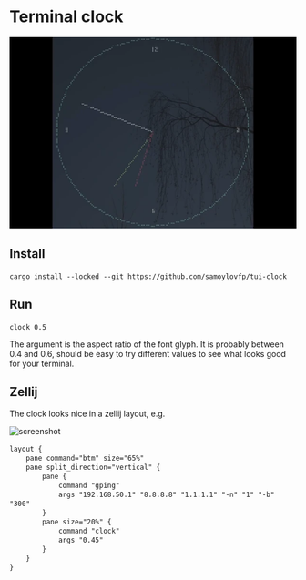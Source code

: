 # Terminal clock

![image](./scr.webp)

## Install
`cargo install --locked --git https://github.com/samoylovfp/tui-clock`
## Run
`clock 0.5`

The argument is the aspect ratio of the font glyph.
It is probably between 0.4 and 0.6, should be easy to try
different values to see what looks good for your terminal.

## Zellij

The clock looks nice in a zellij layout, e.g.

![screenshot](scr.png)

```
layout {
    pane command="btm" size="65%"
    pane split_direction="vertical" {
        pane {
            command "gping"
            args "192.168.50.1" "8.8.8.8" "1.1.1.1" "-n" "1" "-b" "300"
        }
        pane size="20%" {
            command "clock"
            args "0.45"
        }
    }
}
```

